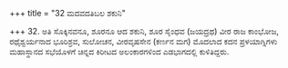 +++
title = "32 ಮದವದತಿಬಲ ಶಕುನಿ"

+++
32. ಅತಿ ಸೊಕ್ಕಿನವನೂ, ಶೂರನೂ ಆದ ಶಕುನಿ, ಶೂರ ಸೈಂಧವ (ಜಯದ್ರಥ) ವೀರ ರಾಜ ಕಾಂಭೋಜ, ರಥೈಶ್ವರ್ಯನಾದ ಭೂರಿಶ್ರವ, ಸುಲೋಚನ, ವೀರವೃಷಸೇನ (ಕರ್ಣನ ಮಗ) ಮೊದಲಾದ ಕದನ ಪ್ರಳಯಾಗ್ನಿಗಳು ಮಹಾಸ್ಥಾನದ ಸಭೆಯೊಳಗೆ ಚಿನ್ನದ ಕಿರೀಟದ ಅಲಂಕಾರಗಳಿಂದ ಎಡಭಾಗದಲ್ಲಿ ಕುಳಿತಿದ್ದರು.